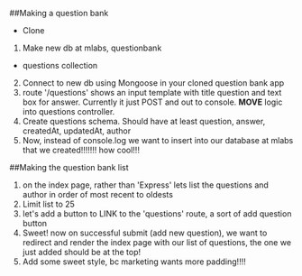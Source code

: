 ##Making a question bank
* Clone

1. Make new db at mlabs, questionbank
  * questions collection
2. Connect to new db using Mongoose in your cloned question bank app
3. route '/questions' shows an input template with title question and text box for answer. Currently it just POST and out to console. **MOVE** logic into questions controller. 
4. Create questions schema. Should have at least question, answer, createdAt, updatedAt, author
5. Now, instead of console.log we want to insert into our database at mlabs that we created!!!!!!! how cool!!! 


##Making the question bank list
1. on the index page, rather than 'Express' lets list the questions and author in order of most recent to oldests
2. Limit list to 25
3. let's add a button to LINK to the 'questions' route, a sort of add question button
4. Sweet! now on successful submit (add new question), we want to redirect and render the index page with our list of questions, the one we just added should be at the top!
5. Add some sweet style, bc marketing wants more padding!!!!